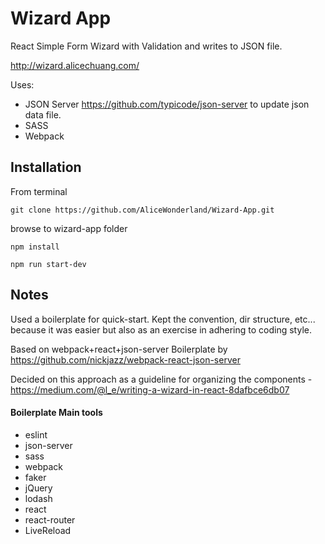 # Wizard App
React Simple Form Wizard with Validation and writes to JSON file.

http://wizard.alicechuang.com/


Uses:
* JSON Server 
https://github.com/typicode/json-server 
to update json data file.
* SASS
* Webpack

## Installation
From terminal

`git clone https://github.com/AliceWonderland/Wizard-App.git`

browse to wizard-app folder

`npm install` 

`npm run start-dev`


## Notes
Used a boilerplate for quick-start. Kept the convention, dir structure, etc... because it was easier but also as an exercise in adhering to coding style.

Based on webpack+react+json-server Boilerplate by 
https://github.com/nickjazz/webpack-react-json-server

Decided on this approach as a guideline for organizing the components - https://medium.com/@l_e/writing-a-wizard-in-react-8dafbce6db07


#### Boilerplate Main tools
* eslint
* json-server
* sass
* webpack
* faker
* jQuery
* lodash
* react
* react-router
* LiveReload
